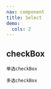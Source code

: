 ```yaml
---
nav: component
title: Select
demo:
  cols: 2
---
```

<!-- 通过 code 标签配置 -->
## checkBox
<code src="./demo/SingleSelect/checkBox.tsx">单选checkBox</code>

<code src="./demo/MultipleSelect/checkBox.tsx">多选checkBox</code>


